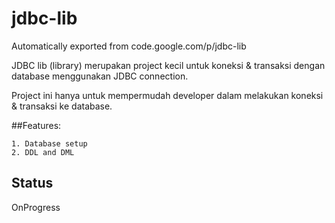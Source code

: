 # jdbc-lib
Automatically exported from code.google.com/p/jdbc-lib

JDBC lib (library) merupakan project kecil untuk koneksi & transaksi dengan database menggunakan JDBC connection.

Project ini hanya untuk mempermudah developer dalam melakukan koneksi & transaksi ke database.

##Features:

    1. Database setup
    2. DDL and DML

## Status
OnProgress
